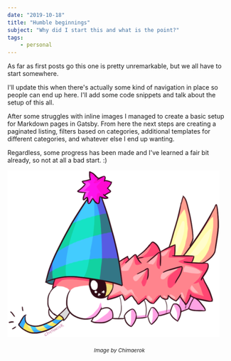 ```yaml
---
date: "2019-10-18"
title: "Humble beginnings"
subject: "Why did I start this and what is the point?"
tags:
    - personal
---
```

As far as first posts go this one is pretty unremarkable, but we all have to start somewhere.

I'll update this when there's actually some kind of navigation in place so people can end up here. I'll add some code snippets and talk about the setup of this all.

After some struggles with inline images I managed to create a basic setup for Markdown pages in Gatsby. From here the next steps are creating a paginated listing, filters based on categories, additional templates for different categories, and whatever else I end up wanting.

Regardless, some progress has been made and I've learned a fair bit already, so not at all a bad start. :)

![Party hat Wurmple](wurmple.png)
*<center><sub>Image by Chimaerok<sub></center>*